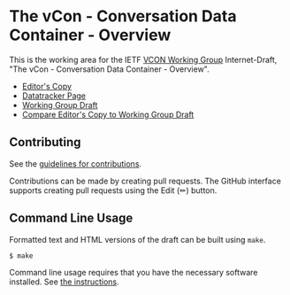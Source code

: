 <!-- regenerate: on (set to off if you edit this file) -->

# The vCon - Conversation Data Container - Overview

This is the working area for the IETF [VCON Working Group](https://datatracker.ietf.org/group/vcon/documents/) Internet-Draft, "The vCon - Conversation Data Container - Overview".

* [Editor's Copy](https://vcon-dev.github.io/draft-ietf-vcon-vcon-overview/#go.draft-ietf-vcon-overview.html)
* [Datatracker Page](https://datatracker.ietf.org/doc/draft-ietf-vcon-overview)
* [Working Group Draft](https://datatracker.ietf.org/doc/html/draft-ietf-vcon-overview)
* [Compare Editor's Copy to Working Group Draft](https://vcon-dev.github.io/draft-ietf-vcon-vcon-overview/#go.draft-ietf-vcon-overview.diff)


## Contributing

See the
[guidelines for contributions](https://github.com/vcon-dev/draft-ietf-vcon-vcon-overview/blob//CONTRIBUTING.md).

Contributions can be made by creating pull requests.
The GitHub interface supports creating pull requests using the Edit (✏) button.


## Command Line Usage

Formatted text and HTML versions of the draft can be built using `make`.

```sh
$ make
```

Command line usage requires that you have the necessary software installed.  See
[the instructions](https://github.com/martinthomson/i-d-template/blob/main/doc/SETUP.md).

